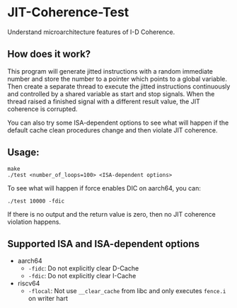 # JIT-Coherence-Test

Understand microarchitecture features of I-D Coherence.

## How does it work?

This program will generate jitted instructions with a random immediate number and store the number to a pointer which points to a global variable. Then create a separate thread to execute the jitted instructions continuously and controlled by a shared variable as start and stop signals. When the thread raised a finished signal with a different result value, the JIT coherence is corrupted.

You can also try some ISA-dependent options to see what will happen if the default cache clean procedures change and then violate JIT coherence.

## Usage:

```console
make
./test <number_of_loops=100> <ISA-dependent options>
```

To see what will happen if force enables DIC on aarch64, you can:

```console
./test 10000 -fdic
```

If there is no output and the return value is zero, then no JIT coherence violation happens.

## Supported ISA and ISA-dependent options

- aarch64
    - `-fidc`: Do not explicitly clear D-Cache
    - `-fdic`: Do not explicitly clear I-Cache
- riscv64
    - `-flocal`: Not use `__clear_cache` from libc and only executes `fence.i` on writer hart
